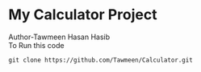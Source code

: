 # My Calculator Project
Author-Tawmeen Hasan Hasib
<br>
To Run this code 

`git clone https://github.com/Tawmeen/Calculator.git`
